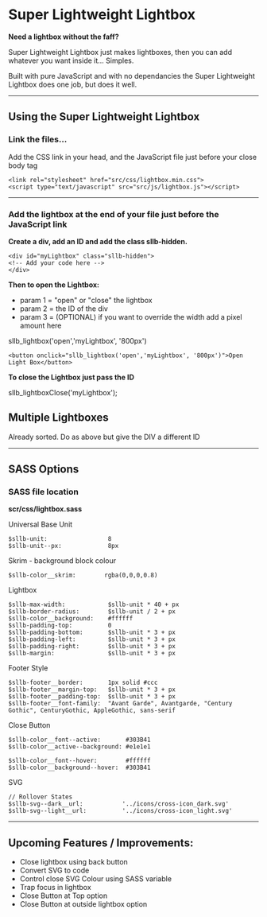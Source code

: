 # Super Lightweight Lightbox

**Need a lightbox without the faff?**

Super Lightweight Lightbox just makes lightboxes, then you can add whatever you want inside it... Simples.

Built with pure JavaScript and with no dependancies the Super Lightweight Lightbox does one job, but does it well. 


---

## Using the Super Lightweight Lightbox

### **Link the files...**

Add the CSS link in your head, and the JavaScript file just before your close body tag

    <link rel="stylesheet" href="src/css/lightbox.min.css">
    <script type="text/javascript" src="src/js/lightbox.js"></script>

---

### **Add the lightbox at the end of your file just before the JavaScript link**

**Create a div, add an ID and add the class sllb-hidden.** 

    <div id="myLightbox" class="sllb-hidden">
    <!-- Add your code here -->
    </div>


**Then to open the Lightbox:** 
- param 1 = "open" or "close" the lightbox
- param 2 = the ID of the div
- param 3 = (OPTIONAL) if you want to override the width add a pixel amount here

sllb_lightbox('open','myLightbox', '800px')

    <button onclick="sllb_lightbox('open','myLightbox', '800px')">Open Light Box</button>

**To close the Lightbox just pass the ID** 

sllb_lightboxClose('myLightbox');


## Multiple Lightboxes

Already sorted. Do as above but give the DIV a different ID

---

## SASS Options

### **SASS file location**

**scr/css/lightbox.sass**

Universal Base Unit

    $sllb-unit:                 8 
    $sllb-unit--px:             8px

Skrim - background block colour

    $sllb-color__skrim:        rgba(0,0,0,0.8)

Lightbox

    $sllb-max-width:            $sllb-unit * 40 + px
    $sllb-border-radius:        $sllb-unit / 2 + px
    $sllb-color__background:    #ffffff
    $sllb-padding-top:          0
    $sllb-padding-bottom:       $sllb-unit * 3 + px
    $sllb-padding-left:         $sllb-unit * 3 + px
    $sllb-padding-right:        $sllb-unit * 3 + px
    $sllb-margin:               $sllb-unit * 3 + px

Footer Style

    $sllb-footer__border:       1px solid #ccc
    $sllb-footer__margin-top:   $sllb-unit * 3 + px     
    $sllb-footer__padding-top:  $sllb-unit * 3 + px
    $sllb-footer__font-family:  "Avant Garde", Avantgarde, "Century Gothic", CenturyGothic, AppleGothic, sans-serif

Close Button

    $sllb-color__font--active:       #303B41
    $sllb-color__active--background: #e1e1e1

    $sllb-color__font--hover:        #ffffff
    $sllb-color__background--hover:  #303B41

SVG

    // Rollover States 
    $sllb-svg--dark__url:           '../icons/cross-icon_dark.svg'
    $sllb-svg--light__url:          '../icons/cross-icon_light.svg'


--- 



## Upcoming Features / Improvements:
- Close lightbox using back button
- Convert SVG to code
- Control close SVG Colour using SASS variable
- Trap focus in lightbox
- Close Button at Top option
- Close Button at outside lightbox option